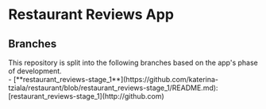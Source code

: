 <h1>Restaurant Reviews App</h1>
<h2>Branches</h2>
This repository is split into the following branches based on the app's phase of development.<br>
- [**restaurant_reviews-stage_1**](https://github.com/katerina-tziala/restaurant/blob/restaurant_reviews-stage_1/README.md):
[restaurant_reviews-stage_1](http://github.com)
